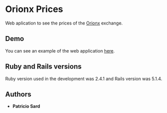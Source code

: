 # Orionx Prices

Web aplication to see the prices of the [Orionx](https://orionx.com) exchange.

## Demo

You can see an example of the web application [here](https://orionx-prices.herokuapp.com).

## Ruby and Rails versions

Ruby version used in the development was 2.4.1 and Rails version was 5.1.4.

## Authors

* **Patricio Sard**
